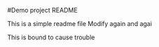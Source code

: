 #Demo project README

This is a simple readme file
Modify again
and agai

This is bound to cause trouble
